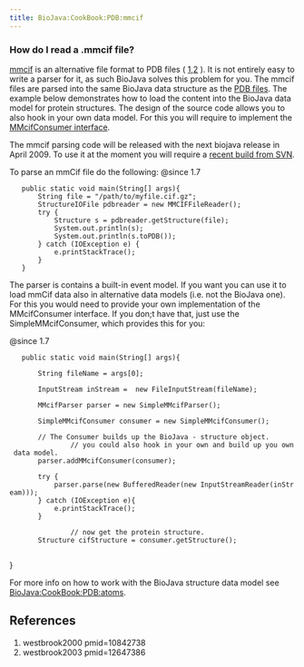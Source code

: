 ```yaml
---
title: BioJava:CookBook:PDB:mmcif
---
```


### How do I read a .mmcif file?

[mmcif](http://ndbserver.rutgers.edu/mmcif/index.html) is an alternative
file format to PDB files (
[1](#westbrook2000 "wikilink"),[2](#westbrook2003 "wikilink") ). It is
not entirely easy to write a parser for it, as such BioJava solves this
problem for you. The mmcif files are parsed into the same BioJava data
structure as the [PDB files](BioJava:CookBook:PDB:read "wikilink"). The
example below demonstrates how to load the content into the BioJava data
model for protein structures. The design of the source code allows you
to also hook in your own data model. For this you will require to
implement the [MMcifConsumer
interface](http://www.spice-3d.org/public-files/javadoc/biojava/org/biojava/bio/structure/io/mmcif/MMcifConsumer.html).

The mmcif parsing code will be released with the next biojava release in
April 2009. To use it at the moment you will require a [recent build
from SVN](Autobuild_events "wikilink").

To parse an mmCif file do the following: <java> @since 1.7

`   public static void main(String[] args){`  
`       String file = "/path/to/myfile.cif.gz";`  
`       StructureIOFile pdbreader = new MMCIFFileReader();`  
`       try {`  
`           Structure s = pdbreader.getStructure(file);`  
`           System.out.println(s);`  
`           System.out.println(s.toPDB());`  
`       } catch (IOException e) {`  
`           e.printStackTrace();`  
`       }`  
`   }`

</java>

The parser is contains a built-in event model. If you want you can use
it to load mmCif data also in alternative data models (i.e. not the
BioJava one). For this you would need to provide your own implementation
of the MMcifConsumer interface. If you don;t have that, just use the
SimpleMMcifConsumer, which provides this for you:

<java> @since 1.7

`   public static void main(String[] args){`

`       String fileName = args[0];`  
`       `  
`       InputStream inStream =  new FileInputStream(fileName);`  
`       `  
`       MMcifParser parser = new SimpleMMcifParser();`

`       SimpleMMcifConsumer consumer = new SimpleMMcifConsumer();`

`       // The Consumer builds up the BioJava - structure object.`  
`               // you could also hook in your own and build up you own data model.          `  
`       parser.addMMcifConsumer(consumer);`

`       try {`  
`           parser.parse(new BufferedReader(new InputStreamReader(inStream)));`  
`       } catch (IOException e){`  
`           e.printStackTrace();`  
`       }`

`               // now get the protein structure.`  
`       Structure cifStructure = consumer.getStructure();`  
`                     `

}

</java>

For more info on how to work with the BioJava structure data model see
<BioJava:CookBook:PDB:atoms>.

References
----------

<biblio>

1.  westbrook2000 pmid=10842738
2.  westbrook2003 pmid=12647386

</biblio>
